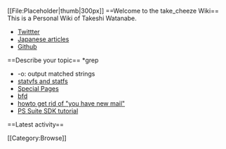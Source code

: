 [[File:Placeholder|thumb|300px]]
==Welcome to the take_cheeze Wiki==
This is a Personal Wiki of Takeshi Watanabe.

* [Twittter](http://twitter.com/take_cheeze)
* [Japanese articles](http://qiita.com/take_cheeze)
* [Github](https://github.com/take-cheeze)

==Describe your topic==
*grep
  * -o: output matched strings
* [statvfs and statfs](http://stackoverflow.com/questions/1653163/difference-between-statvfs-and-statfs-system-calls)
* [Special Pages](http://community.wikia.com/wiki/Help:Special_pages)
* [bfd](http://sourceware.org/binutils/docs/bfd/)
* [howto get rid of "you have new mail"](http://superuser.com/questions/149282/safely-get-rid-of-you-have-new-mail-in-var-mail-on-a-mac)
* [PS Suite SDK tutorial](http://yahoolkuso.blog100.fc2.com/blog-entry-2494.html)

==Latest activity==

<activityfeed/>
[[Category:Browse]]